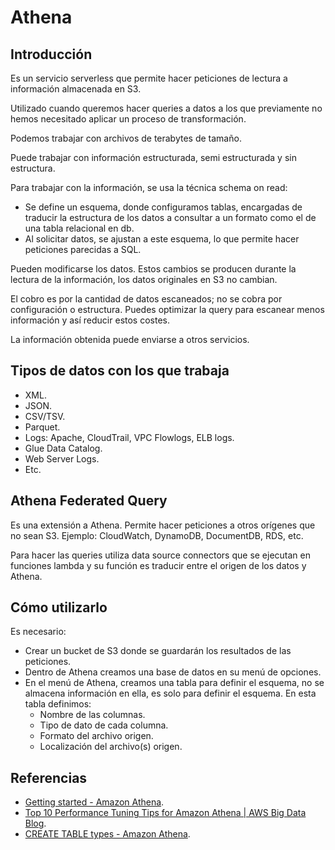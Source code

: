 # Athena

## Introducción

Es un servicio serverless que permite hacer peticiones de lectura a información almacenada en S3.

Utilizado cuando queremos hacer queries a datos a los que previamente no hemos necesitado aplicar un proceso de transformación.

Podemos trabajar con archivos de terabytes de tamaño.

Puede trabajar con información estructurada, semi estructurada y sin estructura.

Para trabajar con la información, se usa la técnica schema on read:

- Se define un esquema, donde configuramos tablas, encargadas de traducir la estructura de los datos a consultar a un formato como el de una tabla relacional en db.
- Al solicitar datos, se ajustan a este esquema, lo que permite hacer peticiones parecidas a SQL.

Pueden modificarse los datos. Estos cambios se producen durante la lectura de la información, los datos originales en S3 no cambian.

El cobro es por la cantidad de datos escaneados; no se cobra por configuración o estructura. Puedes optimizar la query para escanear menos información y así reducir estos costes.

La información obtenida puede enviarse a otros servicios.

## Tipos de datos con los que trabaja

- XML.
- JSON.
- CSV/TSV.
- Parquet.
- Logs: Apache, CloudTrail, VPC Flowlogs, ELB logs.
- Glue Data Catalog.
- Web Server Logs.
- Etc.

## Athena Federated Query

Es una extensión a Athena. Permite hacer peticiones a otros orígenes que no sean S3. Ejemplo: CloudWatch, DynamoDB, DocumentDB, RDS, etc.

Para hacer las queries utiliza data source connectors que se ejecutan en funciones lambda y su función es traducir entre el origen de los datos y Athena.

## Cómo utilizarlo

Es necesario:

- Crear un bucket de S3 donde se guardarán los resultados de las peticiones.
- Dentro de Athena creamos una base de datos en su menú de opciones.
- En el menú de Athena, creamos una tabla para definir el esquema, no se almacena información en ella, es solo para definir el esquema. En esta tabla definimos:
  - Nombre de las columnas.
  - Tipo de dato de cada columna.
  - Formato del archivo origen.
  - Localización del archivo(s) origen.

## Referencias

- [Getting started - Amazon Athena](https://docs.aws.amazon.com/athena/latest/ug/getting-started.html).
- [Top 10 Performance Tuning Tips for Amazon Athena | AWS Big Data Blog](https://aws.amazon.com/es/blogs/big-data/top-10-performance-tuning-tips-for-amazon-athena/).
- [CREATE TABLE types - Amazon Athena](https://docs.aws.amazon.com/athena/latest/ug/create-table.html).
